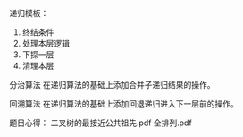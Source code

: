 递归模板：
1. 终结条件
2. 处理本层逻辑
3. 下探一层
4. 清理本层

分治算法
在递归算法的基础上添加合并子递归结果的操作。

回溯算法
在递归算法的基础上添加回退递归进入下一层前的操作。

题目心得：
二叉树的最接近公共祖先.pdf
全排列.pdf